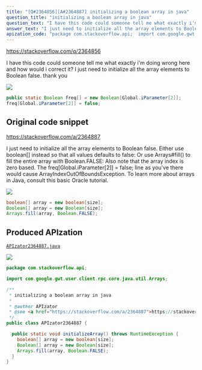 ```yaml
---
title: "[Q#2364856][A#2364887] initializing a boolean array in java"
question_title: "initializing a boolean array in java"
question_text: "I have this code could someone tell me what exactly i'm doing wrong here and how would i correct it? I just need to initialize all the array elements to Boolean false. thank you"
answer_text: "I just need to initialize all the array elements to Boolean false. Either use boolean[] instead so that all values defaults to false: Or use Arrays#fill() to fill the entire array with Boolean.FALSE: Also note that the array index is zero based. The freq[Global.iParameter[2]] = false; line as you've there would cause ArrayIndexOutOfBoundsException. To learn more about arrays in Java, consult this basic Oracle tutorial."
apization_code: "package com.stackoverflow.api;  import com.google.gwt.user.client.rpc.core.java.util.Arrays;  /**  * initializing a boolean array in java  *  * @author APIzator  * @see <a href=\"https://stackoverflow.com/a/2364887\">https://stackoverflow.com/a/2364887</a>  */ public class APIzator2364887 {    public static void initializeArray() throws RuntimeException {     boolean[] array = new boolean[size];     Boolean[] array = new Boolean[size];     Arrays.fill(array, Boolean.FALSE);   } }"
---
```


https://stackoverflow.com/q/2364856

I have this code
could someone tell me what exactly i&#x27;m doing wrong here and how would i correct it? I just need to initialize all the array elements to Boolean false.
thank you


<div class="code-logo"><img src="/stackoverflow.png" /></div>

```java
public static Boolean freq[] = new Boolean[Global.iParameter[2]];
freq[Global.iParameter[2]] = false;
```


## Original code snippet

https://stackoverflow.com/a/2364887

I just need to initialize all the array elements to Boolean false.
Either use boolean[] instead so that all values defaults to false:
Or use Arrays#fill() to fill the entire array with Boolean.FALSE:
Also note that the array index is zero based. The freq[Global.iParameter[2]] = false; line as you&#x27;ve there would cause ArrayIndexOutOfBoundsException. To learn more about arrays in Java, consult this basic Oracle tutorial.

<div class="code-logo"><img src="/stackoverflow.png" /></div>

```java
boolean[] array = new boolean[size];
Boolean[] array = new Boolean[size];
Arrays.fill(array, Boolean.FALSE);
```

## Produced APIzation

[`APIzator2364887.java`](https://github.com/pasqualesalza/apization-temp-data/raw/master/search/APIzator2364887.java)

<div class="code-logo"><img src="/apizator.png" /></div>

```java
package com.stackoverflow.api;

import com.google.gwt.user.client.rpc.core.java.util.Arrays;

/**
 * initializing a boolean array in java
 *
 * @author APIzator
 * @see <a href="https://stackoverflow.com/a/2364887">https://stackoverflow.com/a/2364887</a>
 */
public class APIzator2364887 {

  public static void initializeArray() throws RuntimeException {
    boolean[] array = new boolean[size];
    Boolean[] array = new Boolean[size];
    Arrays.fill(array, Boolean.FALSE);
  }
}

```